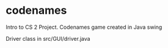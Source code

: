 # codenames
Intro to CS 2 Project. Codenames game created in Java swing

Driver class in src/GUI/driver.java
